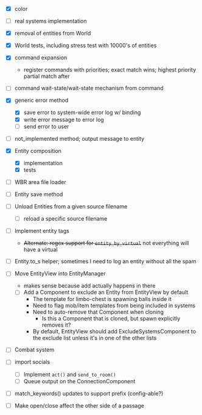 * [X] color
* [ ] real systems implementation
* [X] removal of entities from World
* [X] World tests, including stress test with 10000's of entities
* [X] command expansion
    * register commands with priorities; exact match wins; highest priority
      partial match after
* [ ] command wait-state/wait-state mechanism from command
* [X] generic error method
    * [X] save error to system-wide error log w/ binding
    * [X] write error message to error log
    * [ ] send error to user
* [ ] not_implemented method; output message to entity
* [X] Entity composition
    * [X] implementation
    * [X] tests
* [ ] WBR area file loader
* [ ] Entity save method
* [ ] Unload Entities from a given source filename
    * [ ] reload a specific source filename
* [ ] Implement entity tags
    * ~~Alternate: regex support for `entity_by_virtual`~~ not everything will
      have a virtual

* [ ] Entity.to_s helper; sometimes I need to log an entity without all the
  spam
* [ ] Move EntityView into EntityManager
    * makes sense because add actually happens in there
    * [ ] Add a Component to exclude an Entity from EntityView by default
        * The template for limbo-chest is spawning balls inside it
        * Need to flag mob/item templates from being included in systems
        * Need to auto-remove that Component when cloning
            * Is this a Component that is cloned, but spawn explicitly removes
              it?
        * By default, EntityView should add ExcludeSystemsComponent to the
          exclude list unless it's in one of the other lists
* [ ] Combat system
* [ ] import socials
    * [ ] Implement `act()` and `send_to_room()`
    * [ ] Queue output on the ConnectionComponent
* [ ] match_keywords() updates to support prefix (config-able?)
* [ ] Make open/close affect the other side of a passage
